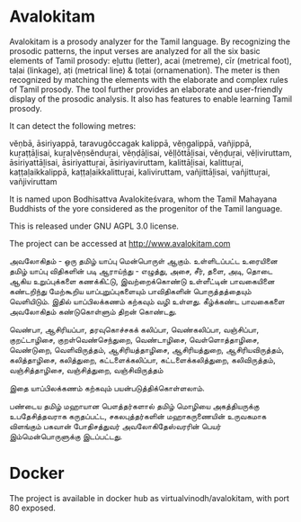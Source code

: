 # Avalokitam

Avalokitam is a prosody analyzer for the Tamil language. By recognizing the prosodic patterns, the input verses are analyzed for all the six basic elements of Tamil prosody: eḻuttu (letter), acai (metreme), cīr (metrical foot), taḷai (linkage), aṭi (metrical line) & toṭai (ornamenation). The meter is then recognized by matching the elements with the elaborate and complex rules of Tamil prosody. The tool further provides an elaborate and user-friendly display of the prosodic analysis. It also has features to enable learning Tamil prosody.

It can detect the following metres:

vĕṇbā, āsiriyappā, taravugŏccagak kalippā, vĕṇgalippā, vañjippā, kuṟaṭṭāḻisai, kuṟaḷvĕṇsĕnduṟai, vĕṇḍāḻisai, vĕḷḷŏttāḻisai, vĕṇḍuṟai, vĕḷiviruttam, āsiriyattāḻisai, āsiriyattuṟai, āsiriyaviruttam, kalittāḻisai, kalittuṟai, kaṭṭaḷaikkalippā, kaṭṭaḷaikkalittuṟai, kaliviruttam, vañjittāḻisai, vañjittuṟai, vañjiviruttam

It is named upon Bodhisattva Avalokiteśvara, whom the Tamil Mahayana Buddhists of the yore considered as the progenitor of the Tamil language.

This is released under GNU AGPL 3.0 license.

The project can be accessed at http://www.avalokitam.com

அவலோகிதம் - ஒரு தமிழ் யாப்பு மென்பொருள் ஆகும். உள்ளிடப்பட்ட உரையினை தமிழ் யாப்பு விதிகளின் படி ஆராய்ந்து - எழுத்து, அசை, சீர், தளை, அடி, தொடை ஆகிய உறுப்புக்களை கணக்கிட்டு, இவற்றைக்கொண்டு உள்ளீட்டின் பாவகையினை கண்டறிந்து மேற்கூறிய யாப்புறுப்புகளையும் பாவிதிகளின் பொருத்தத்தையும் வெளியிடும். இதில் யாப்பிலக்கணம் கற்கவும் வழி உள்ளது. கீழ்க்கண்ட பாவகைகளை அவலோகிதம் கண்டுகொள்ளும் திறன் கொண்டது.

வெண்பா, ஆசிரியப்பா, தரவுகொச்சகக் கலிப்பா, வெண்கலிப்பா, வஞ்சிப்பா, குறட்டாழிசை, குறள்வெண்செந்துறை, வெண்டாழிசை, வெள்ளொத்தாழிசை, வெண்டுறை, வெளிவிருத்தம், ஆசிரியத்தாழிசை, ஆசிரியத்துறை, ஆசிரியவிருத்தம், கலித்தாழிசை, கலித்துறை, கட்டளைக்கலிப்பா, கட்டளைக்கலித்துறை, கலிவிருத்தம், வஞ்சித்தாழிசை, வஞ்சித்துறை, வஞ்சிவிருத்தம்

இதை யாப்பிலக்கணம் கற்கவும் பயன்படுத்திக்கொள்ளலாம்.

பண்டைய தமிழ் மஹாயான பௌத்தர்களால் தமிழ் மொழியை அகத்தியருக்கு உபதேசித்தவராக கருதப்பட்ட, சகலபுத்தர்களின் மஹாகருணையின் உருவகமாக விளங்கும் பகவான் போதிசத்துவர் அவலோகிதேஸ்வரரின் பெயர் இம்மென்பொருளுக்கு இடப்பட்டது.

# Docker

The project is available in docker hub as virtualvinodh/avalokitam, with port 80 exposed.

